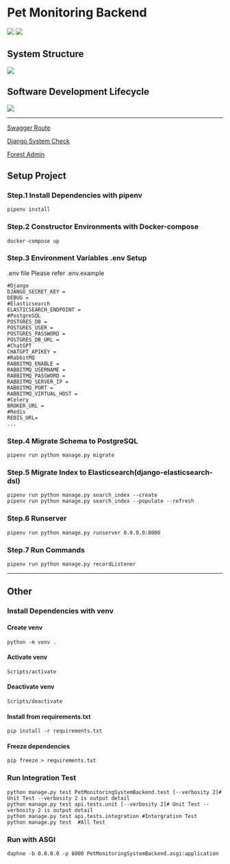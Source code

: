 # Pet Monitoring Backend

![](https://img.shields.io/github/languages/top/fan9704/PetMonitoringSystem-Backend?logo=python&logoColor=%23FFFFFF&style=for-the-badge)
![](https://img.shields.io/github/languages/count/fan9704/PetMonitoringSystem-Backend?color=%23005A2B&style=for-the-badge)

## System Structure

![](./doc/SystemStructure.png)

## Software Development Lifecycle

![](./doc/scrum.png)

---

[Swagger Route](http://127.0.0.1:8000/swagger/)

[Django System Check](http://127.0.0.1:8000/health/)

[Forest Admin](https://app.forestadmin.com/)

## Setup Project

### Step.1 Install Dependencies with pipenv

```shell
pipenv install
```

### Step.2 Constructor Environments with Docker-compose

```shell
docker-compose up
```

### Step.3 Environment Variables .env Setup

.env file
Please refer .env.example 
```dotenv
#Django
DJANGO_SECRET_KEY =
DEBUG =
#Elasticsearch
ELASTICSEARCH_ENDPOINT = 
#PostgreSQL
POSTGRES_DB =
POSTGRES_USER =
POSTGRES_PASSWORD =
POSTGRES_DB_URL =
#ChatGPT
CHATGPT_APIKEY = 
#RabbitMQ
RABBITMQ_ENABLE = 
RABBITMQ_USERNAME = 
RABBITMQ_PASSWORD = 
RABBITMQ_SERVER_IP = 
RABBITMQ_PORT = 
RABBITMQ_VIRTUAL_HOST = 
#Celery
BROKER_URL =
#Redis
REDIS_URL=
...
```

### Step.4 Migrate Schema to PostgreSQL

```shell
pipenv run python manage.py migrate
```

### Step.5 Migrate Index to Elasticsearch(django-elasticsearch-dsl)

```shell
pipenv run python manage.py search_index --create
pipenv run python manage.py search_index --populate --refresh
```

### Step.6 Runserver

```shell
pipenv run python manage.py runserver 0.0.0.0:8000
```

### Step.7 Run Commands

```shell
pipenv run python manage.py recordListener
```

----

## Other

### Install Dependencies with venv

#### Create venv

```shell
python -m venv .
```

#### Activate venv

```shell
Scripts/activate
```

#### Deactivate venv

```shell
Scripts/deactivate
```

#### Install from requirements.txt

```shell
pip install -r requirements.txt
```

#### Freeze dependencies

```shell
pip freeze > requirements.txt
```

### Run Integration Test

```shell
python manage.py test PetMonitoringSystemBackend.test [--verbosity 2]# Unit Test --verbosity 2 is output detail
python manage.py test api.tests.unit [--verbosity 2]# Unit Test --verbosity 2 is output detail
python manage.py test api.tests.integration #Intergration Test
python manage.py test  #All Test
```

### Run with ASGI

```shell
daphne -b 0.0.0.0 -p 8000 PetMonitoringSystemBackend.asgi:application
```